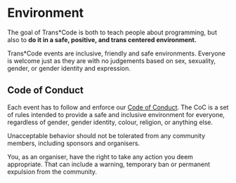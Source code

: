 # Environment

The goal of Trans*Code is both to teach people about programming, but also to __do it in a safe, positive, and trans centered environment.__

Trans*Code events are inclusive, friendly and safe environments. Everyone is welcome just as they are with no judgements based on sex, sexuality, gender, or gender identity and expression.


## Code of Conduct

Each event has to follow and enforce our [Code of Conduct](../code_of_conduct/). The CoC is a set of rules intended to provide a safe and inclusive environment for everyone, regardless of gender, gender identity, colour, religion, or anything else.

Unacceptable behavior should not be tolerated from any community members, including sponsors and organisers.

You, as an organiser, have the right to take any action you deem appropriate. That can include a warning, temporary ban or permanent expulsion from the community.
